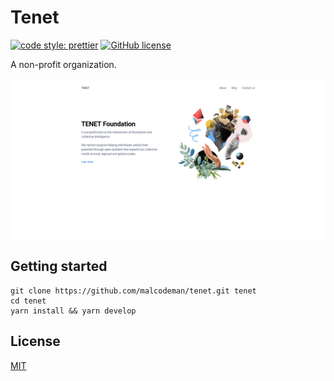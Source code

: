 # Tenet

[![code style: prettier](https://img.shields.io/badge/code_style-prettier-ff69b4.svg)](https://github.com/prettier/prettier)
[![GitHub license](https://img.shields.io/badge/license-MIT-blue.svg)](https://github.com/malcodeman/tenet/blob/master/LICENSE)

A non-profit organization.

![Screenshot](docs/images/screenshot.png)

## Getting started

```
git clone https://github.com/malcodeman/tenet.git tenet
cd tenet
yarn install && yarn develop
```

## License

[MIT](./LICENSE)

